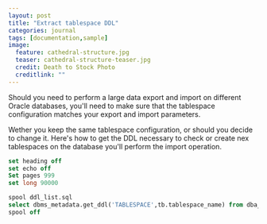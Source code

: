 ```yaml
---
layout: post
title: "Extract tablespace DDL"
categories: journal
tags: [documentation,sample]
image:
  feature: cathedral-structure.jpg
  teaser: cathedral-structure-teaser.jpg
  credit: Death to Stock Photo
  creditlink: ""
---
```


Should you need to perform a large data export and import on different Oracle databases, you'll need to make sure that the tablespace configuration matches your export and import parameters.

Wether you keep the same tablespace configuration, or should you decide to change it. Here's how to get the DDL necessary to check or create nex tablespaces on the database you'll perform the import operation.

``` SQL
set heading off
set echo off
Set pages 999
set long 90000

spool ddl_list.sql
select dbms_metadata.get_ddl('TABLESPACE',tb.tablespace_name) from dba_tablespaces tb;
spool off
```
